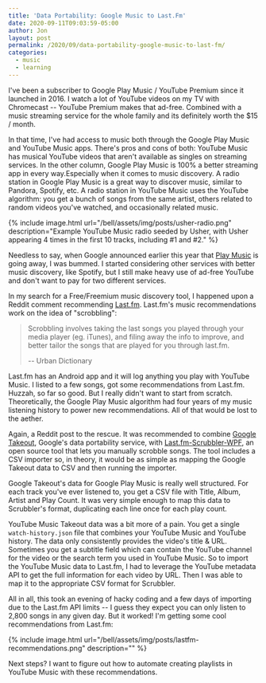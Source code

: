 ```yaml
---
title: 'Data Portability: Google Music to Last.Fm'
date: 2020-09-11T09:03:59-05:00
author: Jon
layout: post
permalink: /2020/09/data-portability-google-music-to-last-fm/
categories:
  - music
  - learning
---
```

I've been a subscriber to Google Play Music / YouTube Premium since it launched in 2016. I watch a lot of YouTube videos on my TV with Chromecast -- YouTube Premium makes that ad-free. Combined with a music streaming service for the whole family and its definitely worth the $15 / month.

In that time, I've had access to music both through the Google Play Music and YouTube Music apps. There's pros and cons of both: YouTube Music has musical YouTube videos that aren't available as singles on streaming services. In the other column, Google Play Music is 100% a better streaming app in every way.Especially when it comes to music discovery. A radio station in Google Play Music is a great way to discover music, similar to Pandora, Spotify, etc. A radio station in YouTube Music uses the YouTube algorithm: you get a bunch of songs from the same artist, others related to random videos you've watched, and occasionally related music.

{% include image.html url="/bell/assets/img/posts/usher-radio.png" description="Example YouTube Music radio seeded by Usher, with Usher appearing 4 times in the first 10 tracks, including #1 and #2." %}

Needless to say, when Google announced earlier this year that [Play Music](https://support.google.com/youtubemusic/thread/62843644?hl=en) is going away, I was bummed. I started considering other services with better music discovery, like Spotify, but I still make heavy use of ad-free YouTube and don't want to pay for two different services.

In my search for a Free/Freemium music discovery tool, I happened upon a Reddit comment recommending [Last.fm](https://www.last.fm/). Last.fm's music recommendations work on the idea of "scrobbling":

> Scrobbling involves taking the last songs you played through your media player (eg. iTunes), and filing away the info to improve, and better tailor the songs that are played for you through last.fm.
>
> -- Urban Dictionary

Last.fm has an Android app and it will log anything you play with YouTube Music. I listed to a few songs, got some recommendations from Last.fm. Huzzah, so far so good. But I really didn't want to start from scratch. Theoretically, the Google Play Music algorithm had four years of my music listening history to power new recommendations. All of that would be lost to the aether.  

Again, a Reddit post to the rescue. It was recommended to combine [Google Takeout](https://takeout.google.com/settings/takeout), Google's data portability service, with [Last.fm-Scrubbler-WPF](https://github.com/coczero/Last.fm-Scrubbler-WPF), an open source tool that lets you manually scrobble songs. The tool includes a CSV importer so, in theory, it would be as simple as mapping the Google Takeout data to CSV and then running the importer.

Google Takeout's data for Google Play Music is really well structured. For each track you've ever listened to, you get a CSV file with Title, Album, Artist and Play Count. It was very simple enough to map this data to Scrubbler's format, duplicating each line once for each play count.

YouTube Music Takeout data was a bit more of a pain. You get a single ```watch-history.json``` file that combines your YouTube Music and YouTube history. The data only consistently provides the video's title & URL. Sometimes you get a subtitle field which can contain the YouTube channel for the video or the search term you used in YouTube Music. So to import the YouTube Music data to Last.fm, I had to leverage the YouTube metadata API to get the full information for each video by URL. Then I was able to map it to the appropriate CSV format for Scrubbler.

All in all, this took an evening of hacky coding and a few days of importing due to the Last.fm API limits -- I guess they expect you can only listen to 2,800 songs in any given day. But it worked! I'm getting some cool recommendations from Last.fm:

{% include image.html url="/bell/assets/img/posts/lastfm-recommendations.png" description="" %}

Next steps? I want to figure out how to automate creating playlists in YouTube Music with these recommendations.